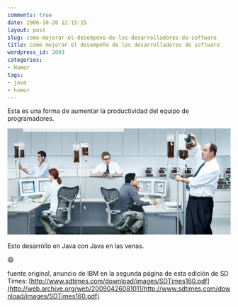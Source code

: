 ```yaml
---
comments: true
date: 2006-10-20 12:15:15
layout: post
slug: como-mejorar-el-desempeno-de-los-desarrolladores-de-software
title: Como mejorar el desempeño de los desarrolladores de software
wordpress_id: 2093
categories:
- Humor
tags:
- java
- humor
---
```


Esta es una forma de aumentar la productividad del equipo de programadores.

![](cafe_a_la_vena.jpg)

Esto desarrollo en Java con Java en las venas.

:smile:

fuente original, anuncio de IBM en la segunda página de esta edición de SD Times: [http://www.sdtimes.com/download/images/SDTimes160.pdf](http://web.archive.org/web/20090426081011/http://www.sdtimes.com/download/images/SDTimes160.pdf)



